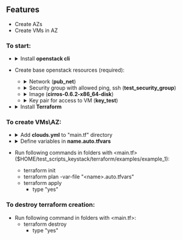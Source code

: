 ## Features
- Create AZs
- Create VMs in AZ
### To start:
- <details>
  <summary>Install <b>openstack cli</b></summary>
  
  Sberlinux:
         
      yum install -y python3-pip
      python3 -m pip install openstackclient
      export PATH=\$PATH:/usr/local/bin
  </details>

- Create base openstack resources (required):
  - <details>
    <summary>Network (<b>pub_net</b>)</summary>

    1. Define <b>CIDR</b> and <b>GATEWAY</b> (for itkey stands on LCM or jump host):

           CIDR=$(ip r|grep "dev external proto kernel scope"| awk '{print $1}');
           last_digit=$(echo $CIDR | sed --regexp-extended 's/([0-9]+\.[0-9]+\.[0-9]+\.)|(\/[0-9]+)//g');
           left_side=$(echo $CIDR | sed --regexp-extended 's/([0-9]+\/[0-9]+)//g');
           GATEWAY=$left_side$(expr $last_digit + 1);
           echo "CIDR: $CIDR, GATEWAY: $GATEWAY"
    2. Define `--allocation-pool start=<start_IP> ,end=<end_IP>` from table for `/27`  mask:
   Network address Usable IP addresses  Broadcast address:
           
           .0    .1-.30    .31
           .32   .33-.62   .63
           .64   .65-.94   .95
           .96   .97-.126  .127
           .128  .129-.158 .159
           .160  .161-.190 .191
           .192  .193-.222 .223
           .224  .225-.254 .255
           
            Example:

            if CIDR 10.224.130.0/27
            allocation_start="10.224.130.10"
            allocation_end="10.224.128.30"
    3. Create network and subnet:
     
           openstack network create --external --share --provider-network-type flat --provider-physical-network physnet1 pub_net;
           openstack subnet create --subnet-range $CIDR --network pub_net --dhcp --gateway $GATEWAY --allocation-pool start=$allocation_start,end=$allocation_end pub_subnet

    </details>
  - <details>
    <summary>Security group with allowed ping, ssh (<b>test_security_group</b>)</summary>
    
    To crete test_security_group:
  
        SECURITY_GR_ID=$(openstack security group create test_security_group|grep "id"| head -1 | awk '{print $4}')
        openstack security group rule create --egress --ethertype IPv4 --protocol tcp $SECURITY_GR_ID
        openstack security group rule create --ingress --ethertype IPv4 --protocol tcp $SECURITY_GR_ID
        openstack security group rule create --egress --ethertype IPv4 --protocol udp $SECURITY_GR_ID
        openstack security group rule create --ingress --ethertype IPv4 --protocol udp $SECURITY_GR_ID
        openstack security group rule create --ingress --ethertype IPv4 --protocol icmp $SECURITY_GR_ID
    </details>
  - <details>
    <summary>Image (<b>cirros-0.6.2-x86_64-disk</b>)</summary>
    
    To crete cirros-0.6.2-x86_64-disk:
  
        wget https://repo.itkey.com/repository/images/cirros-0.6.2-x86_64-disk.img -O cirros-0.6.2-x86_64-disk.img
        openstack image create cirros-0.6.2-x86_64-disk --disk-format qcow2 --min-disk 1 --container-format bare --public --file ./cirros-0.6.2-x86_64-disk.img
    To crete ubuntu-20.04-server-cloudimg-amd64:
  
        wget https://repo.itkey.com/repository/images/ubuntu-20.04-server-cloudimg-amd64.img -O ubuntu-20.04-server-cloudimg-amd64.img
        openstack image create ubuntu-20.04-server-cloudimg-amd64 --disk-format qcow2 --min-disk 5 --container-format bare --public --file ./ubuntu-20.04-server-cloudimg-amd64.img
    </details>
  - <details>  
    <summary>Key pair for access to VM (<b>key_test</b>)</summary>
    
    To the key pair for the user, specified in the cloud.yml based on $HOME/test_scripts_keystack/key_test.pem:
    
        openstack keypair create key_test --public-key $HOME/test_scripts_keystack/key_test.pub
    </details>
- <details>
  <summary>Install <b>Terraform</b></summary>

  Install wget:
      
      #Sberlinux
      yum in -y wget
  
      #Ubuntu
      apt install wget
  
  Download Terraform binary from repo itkey:

      wget https://repo.itkey.com/repository/images/terraform_1.8.5_linux_amd64
  
  Change the access permissions:

      chmod 777 ./terraform_1.8.5_linux_amd64

  Move binary to /usr/local/bin/:

      mv terraform_1.8.5_linux_amd64 /usr/local/bin/terraform

  Change terraform provider_installation:

      cat <<-EOF > ~/.terraformrc
      provider_installation {
          network_mirror {
              url = "https://terraform-mirror.yandexcloud.net/"
              include = ["registry.terraform.io/*/*"]
          }
          direct {
              exclude = ["registry.terraform.io/*/*"]
          }
      }
      EOF
  </details>
### To create VMs\AZ:
- <details>
  <summary>Add <b>clouds.yml</b> to "main.tf" directory</summary>
  
  Create clouds.yml

      vi clouds.yml
  
  Past into clouds.yml next template and define your parameters: <b>VIP, project_id, password, region_name</b>.
      
      clouds:
          openstack:
              auth:
                  auth_url: https://<VIP>:5000
                  username: "admin"
                  project_id: <project_id>
                  project_name: "admin"
                  user_domain_name: "Default"
                  password: <password>
              region_name: "<region_name>"
              interface: "public"
              identity_api_version: 3

  Vim shortcut:

      I                           - Instrt text
      Press "Esc" and type ":wq"  - Save and exit

  Move the clouds.yml to $HOME/test_scripts_keystack/terraform/examples/example_1

      mv ./clouds.yml $HOME/test_scripts_keystack/terraform/examples/example_1/clouds.yml
  </details>
- <details>
    <summary>Define variables in <b>name.auto.tfvars</b></summary>
  
    Creating a VMs is based on the following dictionaries:

        # VMs
        VMs = {
            <base_VMs_name_1> = {
                <porperties_1...>
            }
            <base_VMs_name_2> = {
                <porperties_2...>
            }
            ...
            <base_VMs_name_n> = {
                <porperties_n...>
            }
        }
    
        # AZs
        AZs = {
            <aggr_name_1> = {
                az_name = "<az_name_1>"
                hosts_list = [
                    "<comp_name_1_1>",
                    "<comp_name_1_2>",
                    ...,
                   "<comp_name_1_n>"
                ]
            <aggr_name_2> = {
                az_name = "<az_name_2>"
                hosts_list = [
                    "<comp_name_2_1>",
                    "<comp_name_2_2>",
                    ...,
                   "<comp_name_2_n>"
                ]
            }
           ...
           <aggr_name_n> = {
                az_name = "<az_name_n>"
                hosts_list = [
                    "<comp_name_n_1>",
                    "<comp_name_n_2>",
                    ...,
                   "<comp_name_n_n>"
                ]
        }

    List of accepted VM properties:

        vm_qty            = !!! Required parameter. Quantity of created VMs
        image_name        = The name of the image from the project specified in the cloud.yml (default: cirros-0.6.2-x86_64-disk)
        flavor            = {
            vcpus         = Number of vCPUs (flavor)
            ram           = RAM in !!!MB (1024, 2048, 4096, ...) (flavor)
        }                 if no define create flavor vcpus = 2, ram = 20248
        keypair_name      = The key pair name for the user specified in the cloud.yml (default: key_test)
        security_groups   = The name of the security group from the project specified in the cloud.yml (default: test_security_group)
        az_hint           = The AZ name if neded. Valid format: "<az_name>" or "<az_name>:<hypervisor_name>" 
        disks             = [
           {
             boot_index = 1
             size       = Size in GB
           },
             ...
           }
             boot_index = 2
             size       = Size in GB
           },
           ...
           {
             boot_index = n
             size       = Size in GB
           },
        ]                   List of dictionaries
        network_name      = The name of network (default: pub_net)

    The first <b>minimal</b> auto.vars file looks like (create one VM):

        # VMs
        VMs = {
            TEST_VM = {
                vm_qty = 1
            }
        }

        # AZs
        AZs = {}

    The second <b>minimal</b> auto.vars file looks like (create just AZ):

        # VMs
        VMs = {
        }

        # AZs
        AZs = {
           <aggr_name> = {
               az_name = "<az_name>"
               hosts_list = [
                   "<comp_node_name>",
               ]
           }
        }

    Example of creating an auto.vars file:

      cat <<-EOF > ~/test_scripts_keystack/terraform/examples/example_1/foo.auto.tfvars
        # VMs
        VMs = {
          TEST_VM_1 = {
            vm_qty          = 1
            image_name      = "ubuntu-20.04-server-cloudimg-amd64"
            az_hint         = "az_1:ebochkov-ks-sber-comp-01"
            }
          TEST_VM_2 = {
            vm_qty          = 2
            image_name      = "cirros-0.6.2-x86_64-disk"
            flavor          = {
              vcpus = 4
            }
            disks           = [
              {
                boot_index = 1
                size       = 7
              },
              {
                boot_index = 2
                size       = 8
              }
            ]
          }
          TEST_VM_3 = {
            vm_qty          = 3
            image_name      = "cirros-0.6.2-x86_64-disk"
            flavor          = {
              ram         = 1024
            }
            disks           = [
              {
                boot_index = 1
                size       = 3
              }
            ]
        }
    
        # AZs
        AZs = {
            aggr_1 = {
                az_name = "az_1"
                hosts_list = [
                    "ebochkov-ks-sber-comp-01",
                    "ebochkov-ks-sber-comp-02",
                ]
            }
            aggr_2 = {
                az_name    = "az_2"
                hosts_list = [
                    "ebochkov-ks-sber-comp-03",
                    "ebochkov-ks-sber-comp-04",
                ]
            }
        }
      EOF
    </details>
- Run following commands in folders with <main.tf> ($HOME/test_scripts_keystack/terraform/examples/example_1):
  - terraform init
  - terraform plan -var-file "\<name>.auto.tfvars"
  - terraform apply
    - type "yes"

### To destroy terraform creation:
- Run following command in folders with <main.tf>:
  - terraform destroy
    - type "yes"